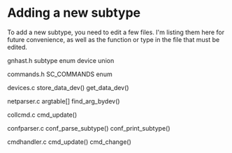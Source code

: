 # Adding a new subtype

To add a new subtype, you need to edit a few files. I'm listing them here for future convenience, as well as the function or type in the file that must be edited.

gnhast.h
 subtype enum
 device union

commands.h
 SC_COMMANDS enum

devices.c
 store_data_dev()
 get_data_dev()

netparser.c
 argtable[]
 find_arg_bydev()

collcmd.c
 cmd_update()

confparser.c
 conf_parse_subtype()
 conf_print_subtype()

cmdhandler.c
 cmd_update()
 cmd_change()
